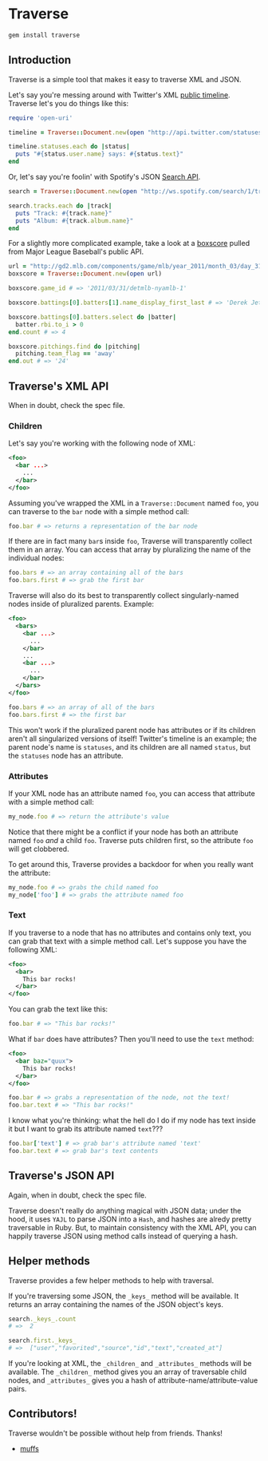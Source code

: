 # Traverse

```bash
gem install traverse
```

## Introduction

Traverse is a simple tool that makes it easy to traverse XML and JSON.

Let's say you're messing around with Twitter's XML
[public timeline](http://api.twitter.com/statuses/public_timeline.xml).
Traverse let's you do things like this:
 
```ruby
require 'open-uri'

timeline = Traverse::Document.new(open "http://api.twitter.com/statuses/public_timeline.xml")

timeline.statuses.each do |status|
  puts "#{status.user.name} says: #{status.text}"
end
```

Or, let's say you're foolin' with Spotify's JSON [Search
API](http://ws.spotify.com/search/1/track.json?q=like+a+virgin).

```ruby
search = Traverse::Document.new(open "http://ws.spotify.com/search/1/track.json?q=like+a+virgin")

search.tracks.each do |track|
  puts "Track: #{track.name}"
  puts "Album: #{track.album.name}"
end
```

For a slightly more complicated example, take a look at a
[boxscore](http://gd2.mlb.com/components/game/mlb/year_2011/month_03/day_31/gid_2011_03_31_detmlb_nyamlb_1/boxscore.xml)
pulled from Major League Baseball's public API.

```ruby
url = "http://gd2.mlb.com/components/game/mlb/year_2011/month_03/day_31/gid_2011_03_31_detmlb_nyamlb_1/boxscore.xml"
boxscore = Traverse::Document.new(open url)

boxscore.game_id # => '2011/03/31/detmlb-nyamlb-1'

boxscore.battings[0].batters[1].name_display_first_last # => 'Derek Jeter'

boxscore.battings[0].batters.select do |batter|
  batter.rbi.to_i > 0
end.count # => 4

boxscore.pitchings.find do |pitching|
  pitching.team_flag == 'away'
end.out # => '24'
```

## Traverse's XML API

When in doubt, check the spec file.

### Children

Let's say you're working with the following node of XML:

```xml
<foo>
  <bar ...>
    ...
  </bar>
</foo>
```

Assuming you've wrapped the XML in a `Traverse::Document` named `foo`, you can
traverse to the `bar` node with a simple method call:

```ruby
foo.bar # => returns a representation of the bar node
```

If there are in fact many `bar`s inside `foo`, Traverse will transparently
collect them in an array. You can access that array by pluralizing the name of
the individual nodes:

```ruby
foo.bars # => an array containing all of the bars
foo.bars.first # => grab the first bar
```

Traverse will also do its best to transparently collect singularly-named nodes
inside of pluralized parents. Example:

```xml
<foo>
  <bars>
    <bar ...>
      ...
    </bar>
    ...
    <bar ...>
      ...
    </bar>
  </bars>
</foo>
```
```ruby
foo.bars # => an array of all of the bars
foo.bars.first # => the first bar
```

This won't work if the pluralized parent node has attributes or if its children
aren't all singularized versions of itself! Twitter's timeline is an example;
the parent node's name is `statuses`, and its children are all named
`status`, but the `statuses` node has an attribute.

### Attributes

If your XML node has an attribute named `foo`, you can access that attribute
with a simple method call:

```ruby
my_node.foo # => return the attribute's value
```

Notice that there might be a conflict if your node has both an attribute named
`foo` _and_ a child `foo`. Traverse puts children first, so the attribute `foo`
will get clobbered.

To get around this, Traverse provides a backdoor for when you really want the
attribute:

```ruby
my_node.foo # => grabs the child named foo
my_node['foo'] # => grabs the attribute named foo
```

### Text

If you traverse to a node that has no attributes and contains only text, you
can grab that text with a simple method call. Let's suppose you have the
following XML:

```xml
<foo>
  <bar>
    This bar rocks!
  </bar>
</foo>
```

You can grab the text like this:

```ruby
foo.bar # => "This bar rocks!"
```

What if `bar` does have attributes? Then you'll need to use the `text` method:

```xml
<foo>
  <bar baz="quux">
    This bar rocks!
  </bar>
</foo>
```
```ruby
foo.bar # => grabs a representation of the node, not the text!
foo.bar.text # => "This bar rocks!"
```

I know what you're thinking: what the hell do I do if my node has text inside
it but I want to grab its attribute named `text`???

```ruby
foo.bar['text'] # => grab bar's attribute named 'text'
foo.bar.text # => grab bar's text contents
```

## Traverse's JSON API

Again, when in doubt, check the spec file.

Traverse doesn't really do anything magical with JSON data; under the hood, it
uses `YAJL` to parse JSON into a `Hash`, and hashes are alredy pretty
traversable in Ruby. But, to maintain consistency with the XML API, you can
happily traverse JSON using method calls instead of querying a hash.

## Helper methods
Traverse provides a few helper methods to help with traversal.

If you're traversing some JSON, the ```_keys_``` method will be available. It
returns an array containing the names of the JSON object's keys.

```ruby
search._keys_.count
# =>  2

search.first._keys_
# =>  ["user","favorited","source","id","text","created_at"]
```

If you're looking at XML, the ```_children_``` and ```_attributes_``` methods
will be available. The ```_children_``` method gives you an array of
traversable child nodes, and ```_attributes_``` gives you a hash of
attribute-name/attribute-value pairs.

## Contributors!

Traverse wouldn't be possible without help from friends. Thanks!

- [muffs](https://github.com/muffs)
